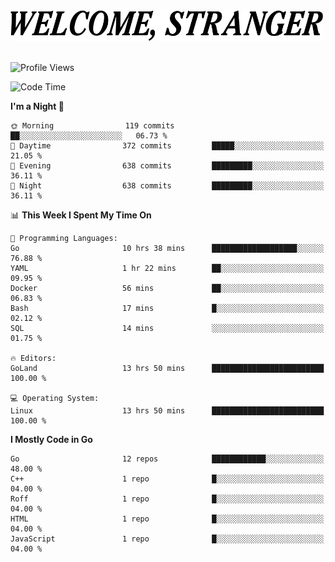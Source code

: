 <div>
  <picture>
    <source media="(prefers-color-scheme: dark)" srcset="./headers/welcome_white.png">
    <img alt="WELCOME, STRANGER" src="./headers/welcome.png" width="500">
  </picture>
</div>

<br>

![Profile Views](https://komarev.com/ghpvc/?username=darleet&color=blue)

<!--START_SECTION:waka-->
![Code Time](http://img.shields.io/badge/Code%20Time-200%20hrs%2047%20mins-blue)

**I'm a Night 🦉** 

```text
🌞 Morning                119 commits         ██░░░░░░░░░░░░░░░░░░░░░░░   06.73 % 
🌆 Daytime                372 commits         █████░░░░░░░░░░░░░░░░░░░░   21.05 % 
🌃 Evening                638 commits         █████████░░░░░░░░░░░░░░░░   36.11 % 
🌙 Night                  638 commits         █████████░░░░░░░░░░░░░░░░   36.11 % 
```


📊 **This Week I Spent My Time On** 

```text
💬 Programming Languages: 
Go                       10 hrs 38 mins      ███████████████████░░░░░░   76.88 % 
YAML                     1 hr 22 mins        ██░░░░░░░░░░░░░░░░░░░░░░░   09.95 % 
Docker                   56 mins             ██░░░░░░░░░░░░░░░░░░░░░░░   06.83 % 
Bash                     17 mins             █░░░░░░░░░░░░░░░░░░░░░░░░   02.12 % 
SQL                      14 mins             ░░░░░░░░░░░░░░░░░░░░░░░░░   01.75 % 

🔥 Editors: 
GoLand                   13 hrs 50 mins      █████████████████████████   100.00 % 

💻 Operating System: 
Linux                    13 hrs 50 mins      █████████████████████████   100.00 % 
```

**I Mostly Code in Go** 

```text
Go                       12 repos            ████████████░░░░░░░░░░░░░   48.00 % 
C++                      1 repo              █░░░░░░░░░░░░░░░░░░░░░░░░   04.00 % 
Roff                     1 repo              █░░░░░░░░░░░░░░░░░░░░░░░░   04.00 % 
HTML                     1 repo              █░░░░░░░░░░░░░░░░░░░░░░░░   04.00 % 
JavaScript               1 repo              █░░░░░░░░░░░░░░░░░░░░░░░░   04.00 % 
```




<!--END_SECTION:waka-->
